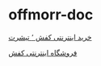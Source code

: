 # offmorr-doc



[خرید اینترنتی کفش ٬ تیشرت](https://offmorr.ir)

[فروشگاه اینترنتی کفش](https://offlandorg.com/)


